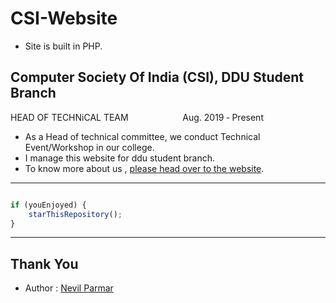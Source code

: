 # CSI-Website
- Site is built in PHP.

## Computer Society Of India (CSI), DDU Student Branch 
HEAD OF TECHNiCAL TEAM &nbsp;&nbsp;&nbsp;&nbsp;&nbsp;&nbsp;&nbsp;&nbsp;&nbsp;&nbsp;&nbsp;&nbsp;&nbsp;&nbsp;&nbsp;&nbsp;&nbsp;&nbsp;&nbsp;&nbsp; Aug. 2019 ‑ Present

- As a Head of technical committee, we conduct Technical Event/Workshop in our college.
- I manage this website for ddu student branch.
- To know more about us , [please head over to the website](http://csiddu.in/).

---------

```javascript

if (youEnjoyed) {
    starThisRepository();
}

```

-----------

## Thank You
- Author : [Nevil Parmar](https://nevilparmar.me)
